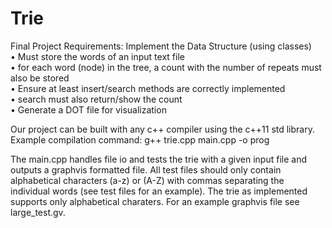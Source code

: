 # Trie
Final Project Requirements:
Implement the Data Structure (using classes)<br/>
• Must store the words of an input text file<br/>
• for each word (node) in the tree, a count with the
  number of repeats must also be stored<br/>
• Ensure at least insert/search methods are correctly
  implemented<br/>
• search must also return/show the count<br/>
• Generate a DOT file for visualization<br/>

Our project can be built with any c++ compiler using the c++11 std library.
Example compilation command:
g++ trie.cpp main.cpp -o prog

The main.cpp handles file io and tests the trie with a given input file and outputs a graphvis formatted file. All test files should only contain alphabetical characters (a-z) or (A-Z) with commas separating the individual words (see test files for an example). The trie as implemented supports only alphabetical charaters. For an example graphvis file see large_test.gv.
